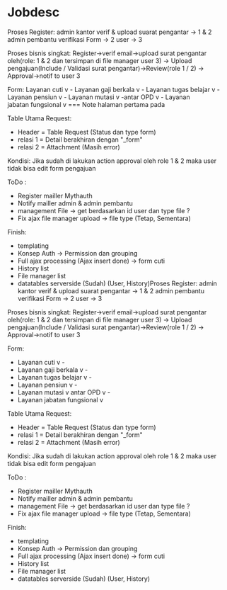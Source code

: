 # Jobdesc

Proses Register:
admin kantor verif & upload suarat pengantar -> 1 & 2
admin pembantu  verifikasi Form -> 2
user -> 3

Proses bisnis singkat:
Register->verif email->upload surat pengantar oleh(role: 1 & 2 dan tersimpan di file manager user 3)
-> Upload pengajuan(Include / Validasi surat pengantar)->Review(role 1 / 2)
-> Approval->notif to user 3

Form:
Layanan cuti v -
Layanan gaji berkala v -
Layanan tugas belajar v -
Layanan pensiun v -
Layanan mutasi v
-antar OPD  v -
Layanan jabatan fungsional v
=== Note halaman pertama pada

Table Utama Request:
- Header = Table Request (Status dan type form)
- relasi 1 = Detail berakhiran dengan "_form"
- relasi 2 = Attachment (Masih error)

Kondisi:
Jika sudah di lakukan action approval oleh role 1 & 2 maka user tidak bisa edit form pengajuan

ToDo :
- Register mailler Mythauth
- Notify mailler admin & admin pembantu
- management File -> get berdasarkan id user dan type file ?
- Fix ajax file manager upload -> file type (Tetap, Sementara)

Finish:
- templating
- Konsep Auth -> Permission dan grouping
- Full ajax processing (Ajax insert done) -> form cuti
- History list
- File manager list
- datatables serverside (Sudah) (User, History)Proses Register:
  admin kantor verif & upload suarat pengantar -> 1 & 2
  admin pembantu  verifikasi Form -> 2
  user -> 3

Proses bisnis singkat:
Register->verif email->upload surat pengantar oleh(role: 1 & 2 dan tersimpan di file manager user 3)
-> Upload pengajuan(Include / Validasi surat pengantar)->Review(role 1 / 2)
-> Approval->notif to user 3

Form:
- Layanan cuti v -
- Layanan gaji berkala v -
- Layanan tugas belajar v -
- Layanan pensiun v -
- Layanan mutasi v
antar OPD  v -
- Layanan jabatan fungsional v

Table Utama Request:
- Header = Table Request (Status dan type form)
- relasi 1 = Detail berakhiran dengan "_form"
- relasi 2 = Attachment (Masih error)

Kondisi:
Jika sudah di lakukan action approval oleh role 1 & 2 maka user tidak bisa edit form pengajuan

ToDo :
- Register mailler Mythauth
- Notify mailler admin & admin pembantu
- management File -> get berdasarkan id user dan type file ?
- Fix ajax file manager upload -> file type (Tetap, Sementara)

Finish:
- templating
- Konsep Auth -> Permission dan grouping
- Full ajax processing (Ajax insert done) -> form cuti
- History list
- File manager list
- datatables serverside (Sudah) (User, History)
